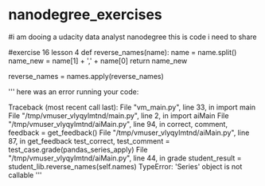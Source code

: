 # nanodegree_exercises
#i am dooing a udacity data analyst nanodegree this is code i need to share

#exercise 16 lesson 4
def reverse_names(name):
    name = name.split()
    name_new = name[1] + ',' + name[0]
    return name_new    
 
reverse_names = names.apply(reverse_names)

'''
here was an error running your code:

Traceback (most recent call last):
  File "vm_main.py", line 33, in <module>
    import main
  File "/tmp/vmuser_vlyqylmtnd/main.py", line 2, in <module>
    import aiMain
  File "/tmp/vmuser_vlyqylmtnd/aiMain.py", line 94, in <module>
    correct, comment, feedback = get_feedback()
  File "/tmp/vmuser_vlyqylmtnd/aiMain.py", line 87, in get_feedback
    test_correct, test_comment = test_case.grade(pandas_series_apply)
  File "/tmp/vmuser_vlyqylmtnd/aiMain.py", line 44, in grade
    student_result = student_lib.reverse_names(self.names)
TypeError: 'Series' object is not callable
'''
  
